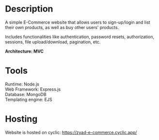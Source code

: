 # Description

A simple E-Commerce website that allows users to sign-up/login and list their own products, as well as buy other users' products.

Includes functionalities like authentication, password resets, authorization, sessions, file upload/download, pagination, etc.

<b>Architecture: MVC</b>

# Tools

Runtime: Node.js <br>
Web Framework: Express.js <br>
Database: MongoDB <br>
Templating engine: EJS <br>

# Hosting

Website is hosted on cyclic: https://zyad-e-commerce.cyclic.app/
